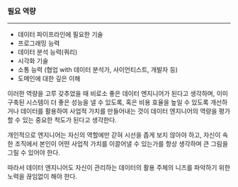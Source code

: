 ### 필요 역량

---

-   데이터 파이프라인에 필요한 기술
-   프로그래밍 능력
-   데이터 분석 능력(쿼리)
-   시각화 기술
-   소통 능력 (협업 with 데이터 분석가, 사이언티스트, 개발자 등)
-   도메인에 대한 깊은 이해

이러한 역량을 고루 갖추었을 때 비로소 좋은 데이터 엔지니어가 된다고 생각하며, 이미 구축된 시스템이 더 좋은 성능을 낼 수 있도록, 혹은 비용 효율을 높일 수 있도록 개선하거나 데이터를 활용하여 사업적 가치를 만들어내는 것이 데이터 엔지니어의 역량을 평가할 수 있는 중요한 척도가 된다고 생각한다.

개인적으로 엔지니어는 자신의 역할에만 갇혀 시선을 좁게 보지 않아야 하고, 자신이 속한 조직에서 본인이 어떤 사업적 가치를 이끌어낼 수 있는가를 항상 생각하며 큰 그림을 그릴 수 있어야 한다.

따라서 데이터 엔지니어도 자신이 관리하는 데이터의 활용 주체의 니즈를 파악하기 위한 노력을 끊임없이 해야 한다.